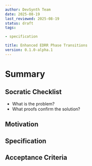 ```yaml
---
author: DevSynth Team
date: 2025-08-19
last_reviewed: 2025-08-19
status: draft
tags:

- specification

title: Enhanced EDRR Phase Transitions
version: 0.1.0-alpha.1
---
```


<!--
Required metadata fields:
- author: document author
- date: creation date
- last_reviewed: last review date
- status: draft | review | published
- tags: search keywords
- title: short descriptive name
- version: specification version
-->

# Summary

## Socratic Checklist
- What is the problem?
- What proofs confirm the solution?

## Motivation

## Specification

## Acceptance Criteria

